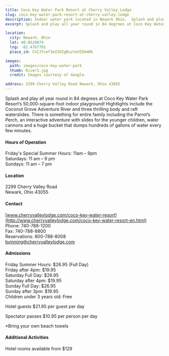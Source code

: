 ```yaml
---
title: Coco Key Water Park Resort at Cherry Valley Lodge
slug: coco-key-water-park-resort-at-cherry-valley-lodge
description: Indoor water park located in Newark Ohio.  Splash and play all year round in 84 degrees at Coco Key Water Park Resort’s 50,000-square-foot indoor playground!
excerpt: Splash and play all year round in 84 degrees at Coco Key Water Park! Resort’s 50,000-square-foot indoor playground!

location:
  city: Newark, Ohio
  lat: 40.0520874
  lng: -82.4767791
  place_id: ChIJ7cef3eIVOIgRuzteUIOXmRk

images:
  path: images/coco-key-water-park
  thumb: River1.jpg
  credit: Images courtesy of Google.

address: 2299 Cherry Valley Road Newark, Ohio 43055
---
```


Splash and play all year round in 84 degrees at Coco Key Water Park Resort’s 50,000-square-foot indoor playground! Hightlights include the Coconut Grove Adventure River and three thrilling body and raft waterslides. There is something for entire family including the Parrot’s Perch, an interactive adventure with slides for the younger children,  water cannons and a huge bucket that dumps hundreds of gallons of water every few minutes.  
 
#### Hours of Operation 
Friday's Special Summer Hours: 11am – 9pm  
Saturdays: 11 am – 9 pm  
Sundays: 11 am – 7 pm  
 
#### Location 
2299 Cherry Valley Road  
Newark, Ohio 43055 
 
#### Contact 
[www.cherryvalleylodge.com/coco-key-water-resort](http://www.cherryvalleylodge.com/coco-key-water-resort-en.html)  
Phone: 740-788-1200  
Fax: 740-788-8800  
Reservations: 800-788-8008   
bvinning@cherryvalleylodge.com   
 
#### Admissions 
Friday Summer Hours: $26.95 (Full Day)  
Friday after 4pm: $19.95   
Saturday Full Day: $26.95  
Saturday after 4pm: $19.95  
Sunday Full Day: $26.95  
Sunday after 3pm: $19.95  
Children under 3 years old: Free 
 
Hotel guests $21.95 per guest per day 
 
Spectator passes $10.95 per person per day 
 
*Bring your own beach towels  
 
#### Additional Activities 
 
Hotel rooms available from $129
